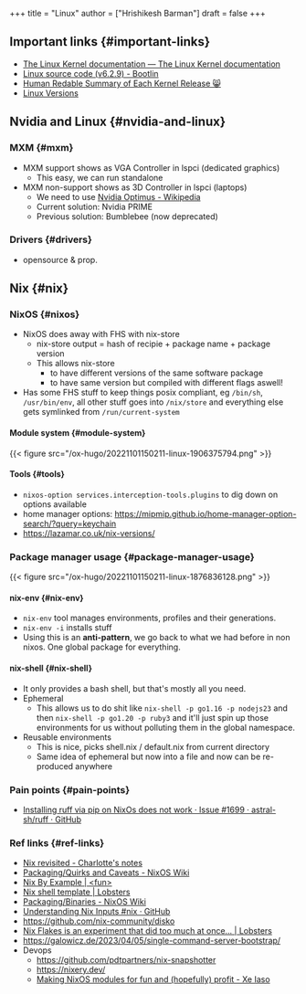 +++
title = "Linux"
author = ["Hrishikesh Barman"]
draft = false
+++

## Important links {#important-links}

-   [The Linux Kernel documentation — The Linux Kernel documentation](https://www.kernel.org/doc/html/latest/index.html)
-   [Linux source code (v6.2.9) - Bootlin](https://elixir.bootlin.com/linux/latest/source)
-   [Human Redable Summary of Each Kernel Release 😸](https://kernelnewbies.org/LinuxVersions)
-   [Linux Versions](https://en.wikipedia.org/wiki/Linux_kernel_version_history)


## Nvidia and Linux {#nvidia-and-linux}


### MXM {#mxm}

-   MXM support shows as VGA Controller in lspci (dedicated graphics)
    -   This easy, we can run standalone
-   MXM non-support shows as 3D Controller in lspci (laptops)
    -   We need to use [Nvidia Optimus - Wikipedia](https://en.wikipedia.org/wiki/Nvidia_Optimus)
    -   Current solution: Nvidia PRIME
    -   Previous solution: Bumblebee (now deprecated)


### Drivers {#drivers}

-   opensource &amp; prop.


## Nix {#nix}


### NixOS {#nixos}

-   NixOS does away with FHS with nix-store
    -   nix-store output = hash of recipie + package name + package version
    -   This allows nix-store
        -   to have different versions of the same software package
        -   to have same version but compiled with different flags aswell!
-   Has some FHS stuff to keep things posix compliant, eg `/bin/sh`, `/usr/bin/env`, all other stuff goes into `/nix/store` and everything else gets symlinked from `/run/current-system`


#### Module system {#module-system}

{{< figure src="/ox-hugo/20221101150211-linux-1906375794.png" >}}


#### Tools {#tools}

-   `nixos-option services.interception-tools.plugins` to dig down on options available
-   home manager options: <https://mipmip.github.io/home-manager-option-search/?query=keychain>
-   <https://lazamar.co.uk/nix-versions/>


### Package manager usage {#package-manager-usage}

{{< figure src="/ox-hugo/20221101150211-linux-1876836128.png" >}}


#### nix-env {#nix-env}

-   `nix-env` tool manages environments, profiles and their generations.
-   `nix-env -i` installs stuff
-   Using this is an **anti-pattern**, we go back to what we had before in non nixos. One global package for everything.


#### nix-shell {#nix-shell}

-   It only provides a bash shell, but that's mostly all you need.
-   Ephemeral
    -   This allows us to do shit like `nix-shell -p go1.16 -p nodejs23` and then `nix-shell -p go1.20 -p ruby3` and it'll just spin up those environments for us without polluting them in the global namespace.
-   Reusable environments
    -   This is nice, picks shell.nix / default.nix from current directory
    -   Same idea of ephemeral but now into a file and now can be re-produced anywhere


### Pain points {#pain-points}

-   [Installing ruff via pip on NixOs does not work · Issue #1699 · astral-sh/ruff · GitHub](https://github.com/astral-sh/ruff/issues/1699)


### Ref links {#ref-links}

-   [Nix revisited - Charlotte's notes](https://lottia.net/notes/0003-nix-revisited.html)
-   [Packaging/Quirks and Caveats - NixOS Wiki](https://nixos.wiki/wiki/Packaging/Quirks_and_Caveats#ImportError:_libstdc.2B.2B.so.6:_cannot_open_shared_object_file:_No_such_file)
-   [Nix By Example | &lt;fun&gt;](https://mimoo.github.io/nixbyexample/basics-setup.html)
-   [Nix shell template | Lobsters](https://lobste.rs/s/xc37sv/nix_shell_template)
-   [Packaging/Binaries - NixOS Wiki](https://nixos.wiki/wiki/Packaging/Binaries)
-   [Understanding Nix Inputs #nix · GitHub](https://gist.github.com/CMCDragonkai/45359ee894bc0c7f90d562c4841117b5)
-   <https://github.com/nix-community/disko>
-   [Nix Flakes is an experiment that did too much at once… | Lobsters](https://lobste.rs/s/wamkim/nix_flakes_is_experiment_did_too_much_at)
-   <https://galowicz.de/2023/04/05/single-command-server-bootstrap/>
-   Devops
    -   <https://github.com/pdtpartners/nix-snapshotter>
    -   <https://nixery.dev/>
    -   [Making NixOS modules for fun and (hopefully) profit - Xe Iaso](https://xeiaso.net/talks/asg-2023-nixos)
